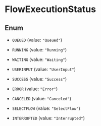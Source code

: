 
# FlowExecutionStatus

## Enum


* `QUEUED` (value: `"Queued"`)

* `RUNNING` (value: `"Running"`)

* `WAITING` (value: `"Waiting"`)

* `USERINPUT` (value: `"UserInput"`)

* `SUCCESS` (value: `"Success"`)

* `ERROR` (value: `"Error"`)

* `CANCELED` (value: `"Canceled"`)

* `SELECTFLOW` (value: `"SelectFlow"`)

* `INTERRUPTED` (value: `"Interrupted"`)



